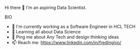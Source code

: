 Hi there 👋
I'm an aspiring Data Scientist.

BIO
- 🏢 I'm currently working as a Software Engineer in HCL TECH
- 🌱 Learning all about Data Science
- 💬 Ping me about Any Tech and design thinking ideas
- 📫 Reach me: https://www.linkedin.com/in/fredingivo/


<!---
fredingivo/fredingivo is a ✨ special ✨ repository because its `README.md` (this file) appears on your GitHub profile.
You can click the Preview link to take a look at your changes.
--->
